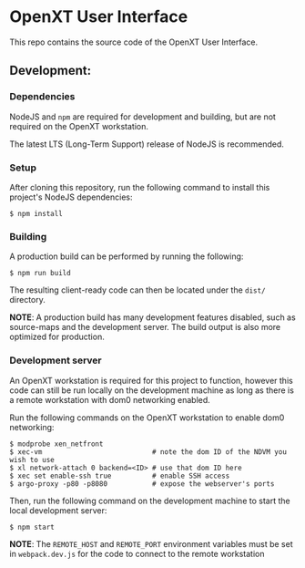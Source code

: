 <!--
 Copyright (c) 2021 josh
 
 This software is released under the MIT License.
 https://opensource.org/licenses/MIT
-->

# OpenXT User Interface
This repo contains the source code of the OpenXT User Interface.

## **Development**:
### **Dependencies**
NodeJS and `npm` are required for development and building, but are not required on the OpenXT workstation.

The latest LTS (Long-Term Support) release of NodeJS is recommended.
### **Setup**
After cloning this repository, run the following command to install this project's NodeJS dependencies:
```
$ npm install
```
### **Building**
A production build can be performed by running the following:
```
$ npm run build
```
The resulting client-ready code can then be located under the `dist/` directory. 

**NOTE**: A production build has many development features disabled, such as source-maps and the development server. The build output is also more optimized for production.
### **Development server**
An OpenXT workstation is required for this project to function, however this code can still be run locally on the development machine as long as there is a remote workstation with dom0 networking enabled. 

Run the following commands on the OpenXT workstation to enable dom0 networking:
```
$ modprobe xen_netfront
$ xec-vm                           # note the dom ID of the NDVM you wish to use
$ xl network-attach 0 backend=<ID> # use that dom ID here
$ xec set enable-ssh true          # enable SSH access
$ argo-proxy -p80 -p8080           # expose the webserver's ports
```
Then, run the following command on the development machine to start the local development server:
```
$ npm start
``` 
**NOTE**: The `REMOTE_HOST` and `REMOTE_PORT` environment variables must be set in ```webpack.dev.js``` for the code to connect to the remote workstation
